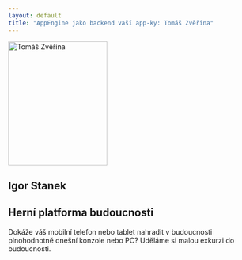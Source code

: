 ```yaml
---
layout: default
title: "AppEngine jako backend vaší app-ky: Tomáš Zvěřina"
---
```


<section id="speakers" class="row speakers-detail">
  <div class="speaker web span3 nohover">
    <a href="https://plus.google.com/105785308934677545572/posts">
      <img src="/data/imgs/recnici/igor-stanek.jpg" width="200" height="250" alt="Tomáš Zvěřina">
    </a>
    <div class="info">
      <h2>Igor Stanek</h2>
    </div>
  </div>
  <div class="span9 talk-info">
    <h1>Herní platforma budoucnosti</h1>
    <p>Dokáže váš mobilní telefon nebo tablet nahradit v budoucnosti plnohodnotně dnešní konzole nebo PC? Uděláme si malou exkurzi do budoucnosti.</p>
  </div>
</section>